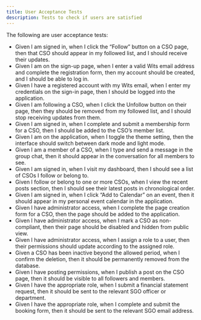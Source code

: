 ```yaml
---
title: User Acceptance Tests
description: Tests to check if users are satisfied
---
```


The following are user acceptance tests:

- Given I am signed in, when I click the “Follow” button on a CSO page, then that CSO should appear in my followed list, and I should receive their updates.
- Given I am on the sign-up page, when I enter a valid Wits email address and complete the registration form, then my account should be created, and I should be able to log in.
- Given I have a registered account with my Wits email, when I enter my credentials on the sign-in page, then I should be logged into the application.
- Given I am following a CSO, when I click the Unfollow button on their page, then they should be removed from my followed list, and I should stop receiving updates from them.
- Given I am signed in, when I complete and submit a membership form for a CSO, then I should be added to the CSO’s member list.
- Given I am on the application, when I toggle the theme setting, then the interface should switch between dark mode and light mode.
- Given I am a member of a CSO, when I type and send a message in the group chat, then it should appear in the conversation for all members to see.
- Given I am signed in, when I visit my dashboard, then I should see a list of CSOs I follow or belong to.
- Given I follow or belong to one or more CSOs, when I view the recent posts section, then I should see their latest posts in chronological order.
- Given I am signed in, when I click “Add to Calendar” on an event, then it should appear in my personal event calendar in the application.
- Given I have administrator access, when I complete the page creation form for a CSO, then the page should be added to the application.
- Given I have administrator access, when I mark a CSO as non-compliant, then their page should be disabled and hidden from public view.
- Given I have administrator access, when I assign a role to a user, then their permissions should update according to the assigned role.
- Given a CSO has been inactive beyond the allowed period, when I confirm the deletion, then it should be permanently removed from the database.
- Given I have posting permissions, when I publish a post on the CSO page, then it should be visible to all followers and members.
- Given I have the appropriate role, when I submit a financial statement request, then it should be sent to the relevant SGO officer or department.
- Given I have the appropriate role, when I complete and submit the booking form, then it should be sent to the relevant SGO email address.
